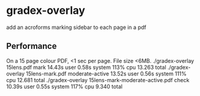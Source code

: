 # gradex-overlay
add an acroforms marking sidebar to each page in a pdf


## Performance

On a 15 page colour PDF, <1 sec per page. File size <6MB.
./gradex-overlay 15lens.pdf mark  14.43s user 0.58s system 113% cpu 13.263 total
./gradex-overlay 15lens-mark.pdf moderate-active  13.52s user 0.56s system 111% cpu 12.681 total
./gradex-overlay 15lens-mark-moderate-active.pdf check  10.39s user 0.55s system 117% cpu 9.340 total

